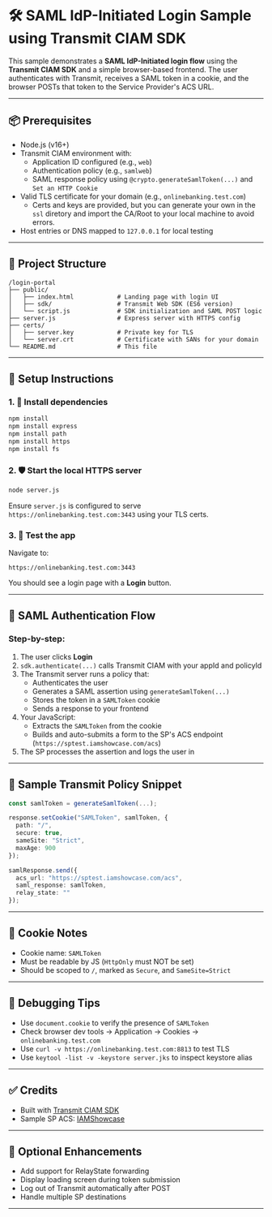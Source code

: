 # 🛠️ SAML IdP-Initiated Login Sample using Transmit CIAM SDK

This sample demonstrates a **SAML IdP-Initiated login flow** using the **Transmit CIAM SDK** and a simple browser-based frontend. The user authenticates with Transmit, receives a SAML token in a cookie, and the browser POSTs that token to the Service Provider's ACS URL.

---

## 📦 Prerequisites

- Node.js (v16+)
- Transmit CIAM environment with:
  - Application ID configured (e.g., `web`)
  - Authentication policy (e.g., `samlweb`)
  - SAML response policy using `@crypto.generateSamlToken(...)` and `Set an HTTP Cookie`
- Valid TLS certificate for your domain (e.g., `onlinebanking.test.com`)
  - Certs and keys are provided, but you can generate your own in the `ssl` diretory and import the CA/Root to your local machine to avoid errors.
- Host entries or DNS mapped to `127.0.0.1` for local testing

---

## 🧱 Project Structure

```
/login-portal
├── public/
│   ├── index.html            # Landing page with login UI
│   ├── sdk/                  # Transmit Web SDK (ES6 version)
│   └── script.js             # SDK initialization and SAML POST logic
├── server.js                 # Express server with HTTPS config
├── certs/
│   ├── server.key            # Private key for TLS
│   └── server.crt            # Certificate with SANs for your domain
└── README.md                 # This file
```

---

## 🚀 Setup Instructions

### 1. 🧰 Install dependencies

```bash
npm install
npm install express
npm install path
npm install https
npm install fs
```

### 2. 🛡️ Start the local HTTPS server

```bash
node server.js
```

Ensure `server.js` is configured to serve `https://onlinebanking.test.com:3443` using your TLS certs.

### 3. 🧪 Test the app

Navigate to:
```
https://onlinebanking.test.com:3443
```

You should see a login page with a **Login** button.

---

## 🔐 SAML Authentication Flow

### Step-by-step:

1. The user clicks **Login**
2. `sdk.authenticate(...)` calls Transmit CIAM with your appId and policyId
3. The Transmit server runs a policy that:
   - Authenticates the user
   - Generates a SAML assertion using `generateSamlToken(...)`
   - Stores the token in a `SAMLToken` cookie
   - Sends a response to your frontend
4. Your JavaScript:
   - Extracts the `SAMLToken` from the cookie
   - Builds and auto-submits a form to the SP's ACS endpoint (`https://sptest.iamshowcase.com/acs`)
5. The SP processes the assertion and logs the user in

---

## 🔧 Sample Transmit Policy Snippet

```ts
const samlToken = generateSamlToken(...);

response.setCookie("SAMLToken", samlToken, {
  path: "/",
  secure: true,
  sameSite: "Strict",
  maxAge: 900
});

samlResponse.send({
  acs_url: "https://sptest.iamshowcase.com/acs",
  saml_response: samlToken,
  relay_state: ""
});
```

---

## 🍪 Cookie Notes

- Cookie name: `SAMLToken`
- Must be readable by JS (`HttpOnly` must NOT be set)
- Should be scoped to `/`, marked as `Secure`, and `SameSite=Strict`

---

## 🧠 Debugging Tips

- Use `document.cookie` to verify the presence of `SAMLToken`
- Check browser dev tools → Application → Cookies → `onlinebanking.test.com`
- Use `curl -v https://onlinebanking.test.com:8813` to test TLS
- Use `keytool -list -v -keystore server.jks` to inspect keystore alias

---

## ✅ Credits

- Built with [Transmit CIAM SDK](https://developer.transmitsecurity.io/)
- Sample SP ACS: [IAMShowcase](https://sptest.iamshowcase.com/instructions#start)

---

## 🧹 Optional Enhancements

- Add support for RelayState forwarding
- Display loading screen during token submission
- Log out of Transmit automatically after POST
- Handle multiple SP destinations

---

